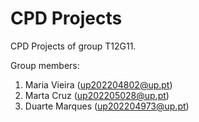# CPD Projects

CPD Projects of group T12G11.

Group members:

1. Maria Vieira (up202204802@up.pt)
2. Marta Cruz (up202205028@up.pt)
3. Duarte Marques (up202204973@up.pt)
